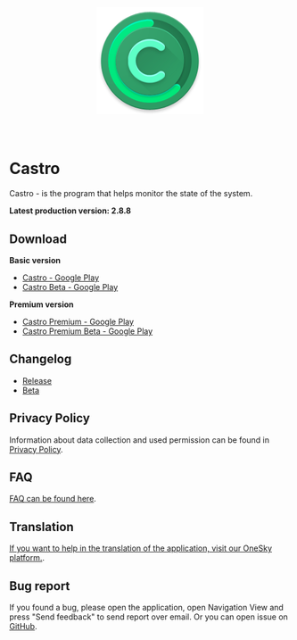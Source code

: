 <h1 align="center">
  <br>
  <br>
  <img src="./images/icon.png">
  <br>
  <br>
</h1>

# Castro
Castro - is the program that helps monitor the state of the system.

**Latest production version: 2.8.8**

## Download
**Basic version**
- [Castro - Google Play](https://play.google.com/store/apps/details?id=com.itemstudio.castro)
- [Castro Beta - Google Play](https://play.google.com/apps/testing/com.itemstudio.castro)  

**Premium version**
- [Castro Premium - Google Play](https://play.google.com/store/apps/details?id=com.itemstudio.castro.pro)
- [Castro Premium Beta - Google Play](https://play.google.com/apps/testing/com.itemstudio.castro.pro)  

## Changelog
- [Release](CHANGELOG_RELEASE.md)
- [Beta](CHANGELOG_BETA.md)

## Privacy Policy
Information about data collection and used permission can be found in [Privacy Policy](PRIVACY_POLICY.md).

## FAQ
[FAQ can be found here](FAQ.md).

## Translation
[If you want to help in the translation of the application, visit our OneSky platform.](https://rekundevelopment.oneskyapp.com/collaboration/project?id=55750).

## Bug report
If you found a bug, please open the application, open Navigation View and press "Send feedback" to send report over email. Or you can open issue on [GitHub](https://github.com/MenosGrante/Castro/issues).
